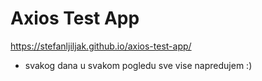 # Axios Test App

https://stefanljiljak.github.io/axios-test-app/

- svakog dana u svakom pogledu sve vise napredujem :)